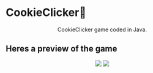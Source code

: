 # CookieClicker🍪

<p align="center">
CookieClicker game coded in Java.

## Heres a preview of the game
<p align="center">
	<img src="https://i.imgur.com/Qf2yp7e.png"/>
   	<img src="https://i.imgur.com/ats8FI7.png"/>
</p>
